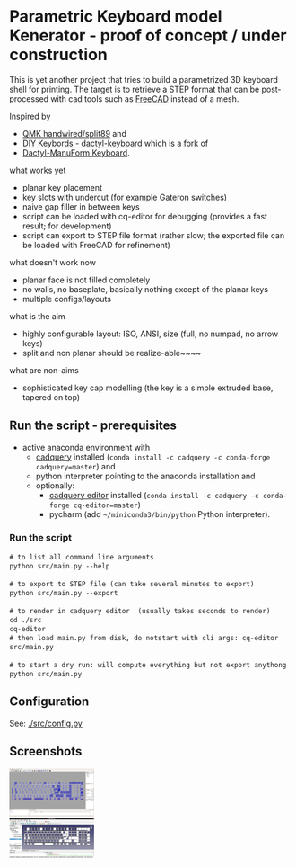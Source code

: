 # Parametric Keyboard model Kenerator - proof of concept / under construction
This is yet another project that tries to build a parametrized 3D keyboard shell for printing.
The target is to retrieve a STEP format that can be post-processed with cad tools 
such as [FreeCAD](https://www.freecadweb.org/) instead of a mesh. 

Inspired by
* [QMK handwired/split89](https://github.com/rubienr-kbd/qmk_firmware/tree/my-master/keyboards/handwired/split89) and 
* [DIY Keybords - dactyl-keyboard](https://github.com/diykeyboards/dactyl-keyboard) which is a fork of 
* [Dactyl-ManuForm Keyboard](https://github.com/tshort/dactyl-keyboard).


what works yet
* planar key placement
* key slots with undercut (for example Gateron switches)
* naive gap filler in between keys
* script can be loaded with cq-editor for debugging (provides a fast result; for development)
* script can export to STEP file format (rather slow; the exported file can be loaded with FreeCAD for refinement)

what doesn't work now
* planar face is not filled completely
* no walls, no baseplate, basically nothing except of the planar keys
* multiple configs/layouts

what is the aim
* highly configurable layout: ISO, ANSI, size (full, no numpad, no arrow keys)
* split and non planar should be realize-able~~~~

what are non-aims
* sophisticated key cap modelling (the key is a simple extruded base, tapered on top)
  
## Run the script - prerequisites

* active anaconda environment with 
  * [cadquery](https://cadquery.readthedocs.io/en/latest/installation.html) installed (`conda install -c cadquery -c conda-forge cadquery=master`) and 
  * python interpreter pointing to the anaconda installation and 
  * optionally: 
    * [cadquery editor](https://github.com/CadQuery/CQ-editor) installed (`conda install -c cadquery -c conda-forge cq-editor=master`)
    * pycharm (add `~/miniconda3/bin/python` Python interpreter).
  
### Run the script

    # to list all command line arguments
    python src/main.py --help
    
    # to export to STEP file (can take several minutes to export)
    python src/main.py --export

    # to render in cadquery editor  (usually takes seconds to render)
    cd ./src
    cq-editor
    # then load main.py from disk, do notstart with cli args: cq-editor src/main.py

    # to start a dry run: will compute everything but not export anythong
    python src/main.py

## Configuration
See: [./src/config.py](./src/config.py)

## Screenshots
<img src="./resources/cq-editor-example-01.png" width="30%" />
<br/>
<img src="./resources/freecad-example-01.png" width="30%" />
